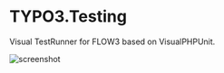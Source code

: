 # TYPO3.Testing

Visual TestRunner for FLOW3 based on VisualPHPUnit.

![screenshot](https://raw.github.com/mneuhaus/TYPO3.Testing/master/Meta/Screenshot.png)